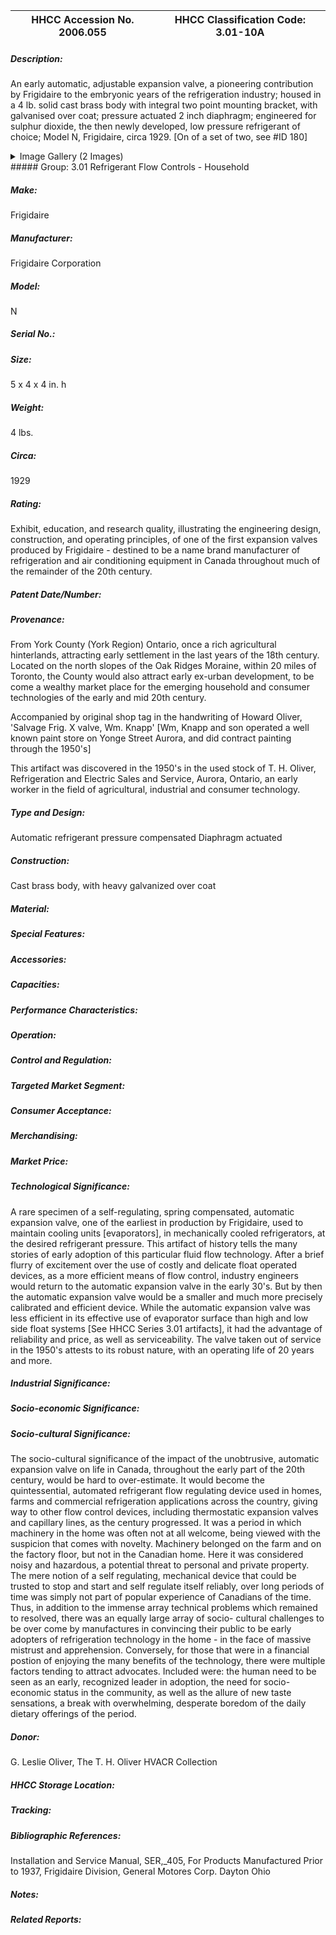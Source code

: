| **HHCC Accession No. 2006.055** |**HHCC Classification Code:  3.01-10A**|
| ----------- | ----------- |
##### Description:
An early automatic, adjustable expansion valve, a pioneering contribution by Frigidaire to the embryonic years of the refrigeration industry; housed in a 4 lb. solid cast brass body with integral two point mounting bracket, with galvanised over coat; pressure actuated 2 inch diaphragm; engineered for sulphur dioxide, the then newly developed, low pressure refrigerant of choice; Model N, Frigidaire, circa 1929. [On of a set of two, see #ID 180]


<details>
	<summary>Image Gallery (2 Images)</summary>
<div class="gallery gallery-wrapper--full" contenteditable="false" data-is-empty="false" data-translation="Add images" data-columns="6">
<figure class="gallery__item"><a href="#DOMAIN_NAME#gallery/3.01-10a.jpg" data-size="2264x1292"><img src="#DOMAIN_NAME#gallery/3.01-10a-thumbnail.jpg" alt=""></a></figure>
<figure class="gallery__item"><a href="#DOMAIN_NAME#gallery/3.01-10aa.jpg" data-size="2131x1203"><img src="#DOMAIN_NAME#gallery/3.01-10aa-thumbnail.jpg" alt=""></a></figure>
</div>
</details>
##### Group:
3.01 Refrigerant Flow Controls - Household

##### Make:
Frigidaire

##### Manufacturer:
Frigidaire Corporation

##### Model:
N

##### Serial No.:


##### Size:
5 x 4 x 4 in. h

##### Weight:
4 lbs.

##### Circa:
1929

##### Rating:
Exhibit, education, and research quality, illustrating the engineering design, construction, and operating principles, of one of the first expansion valves produced by Frigidaire - destined to be a name brand manufacturer of refrigeration and air conditioning equipment in Canada throughout much of the remainder of the 20th century.

##### Patent Date/Number:


##### Provenance:
From York County (York Region) Ontario, once a rich agricultural hinterlands, attracting early settlement in the last years of the 18th century. Located on the north slopes of the Oak Ridges Moraine, within 20 miles of Toronto, the County would also attract early ex-urban development, to be come a wealthy market place for the emerging household and consumer technologies of the early and mid 20th century. 

Accompanied by original shop tag in the handwriting of Howard Oliver, 'Salvage Frig. X valve, Wm. Knapp' [Wm, Knapp and son operated a well known paint store on Yonge Street Aurora, and did contract painting through the 1950's] 

This artifact was discovered in the 1950's in the used stock of T. H. Oliver, Refrigeration and Electric Sales and Service, Aurora, Ontario, an early worker in the field of agricultural, industrial and consumer technology.

##### Type and Design:
Automatic refrigerant pressure compensated
Diaphragm actuated

##### Construction:
Cast brass body, with heavy galvanized over coat

##### Material:


##### Special Features:


##### Accessories:


##### Capacities:


##### Performance Characteristics:


##### Operation:


##### Control and Regulation:


##### Targeted Market Segment:


##### Consumer Acceptance:


##### Merchandising:


##### Market Price:


##### Technological Significance:
A rare specimen of a self-regulating, spring compensated, automatic expansion valve, one of the earliest in production by Frigidaire, used to maintain cooling units [evaporators], in mechanically cooled refrigerators, at the desired refrigerant pressure. 
This artifact of history tells the many stories of early adoption of this particular fluid flow technology. After a brief flurry of excitement over the use of costly and delicate float operated devices, as a more efficient means of flow control, industry engineers would return to the automatic expansion valve in the early 30's. But by then the automatic expansion valve would be a smaller and much more precisely calibrated and efficient device. While the automatic expansion valve was less efficient in its effective use of evaporator surface than high and low side float systems [See  HHCC Series 3.01 artifacts], it had the advantage of reliability and price, as well as serviceability. 
The valve taken out of service in the 1950's attests to its robust nature, with an operating life of 20 years and more.

##### Industrial Significance:


##### Socio-economic Significance:


##### Socio-cultural Significance:
The socio-cultural significance of the impact of the unobtrusive, automatic expansion valve on life in Canada, throughout the early part of the 20th century, would be hard to over-estimate. It would become the quintessential, automated refrigerant flow regulating device used in homes, farms and commercial refrigeration applications across the country, giving way to other flow control devices, including thermostatic expansion valves and capillary lines, as the century progressed.
It was a period in which machinery in the home was often not at all welcome, being viewed with the suspicion that comes with novelty. Machinery belonged on the farm and on the factory floor, but not in the Canadian home. Here it was considered noisy and hazardous, a potential threat to personal and private property.
The mere notion of a self regulating, mechanical device that could be trusted to stop and start and self regulate itself reliably, over long periods of time was simply not part of popular experience of Canadians of the time. 
Thus, in addition to the immense array technical problems which remained to resolved, there was an equally large array of socio- cultural challenges to be over come by manufactures in convincing their public to be early adopters of refrigeration technology in the home - in the face of massive mistrust and apprehension. 
Conversely, for those that were in a financial postion of enjoying the many benefits of the technology, there were multiple factors tending to attract advocates. Included were: the human need to be seen as an early, recognized leader in adoption, the need for socio-economic status in the community, as well as the allure of new taste sensations, a break with overwhelming, desperate boredom of the daily dietary offerings of the period.

##### Donor:
G. Leslie Oliver, The T. H. Oliver HVACR Collection

##### HHCC Storage Location:


##### Tracking:


##### Bibliographic References:
Installation and Service Manual, SER,_405, For Products Manufactured Prior to 1937, Frigidaire Division, General Motores Corp. Dayton Ohio

##### Notes:


##### Related Reports:

